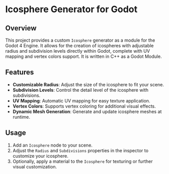 # Icosphere Generator for Godot

## Overview

This project provides a custom `Icosphere` generator as a module for the Godot 4 Engine. It allows for the creation of icospheres with adjustable radius and subdivision levels directly within Godot, complete with UV mapping and vertex colors support. It is written in C++ as a Godot Module.

## Features

- **Customizable Radius**: Adjust the size of the icosphere to fit your scene.
- **Subdivision Levels**: Control the detail level of the icosphere with subdivisions.
- **UV Mapping**: Automatic UV mapping for easy texture application.
- **Vertex Colors**: Supports vertex coloring for additional visual effects.
- **Dynamic Mesh Generation**: Generate and update icosphere meshes at runtime.

## Usage

1. Add an `Icosphere` node to your scene.
2. Adjust the `Radius` and `Subdivisions` properties in the inspector to customize your icosphere.
3. Optionally, apply a material to the `Icosphere` for texturing or further visual customization.
